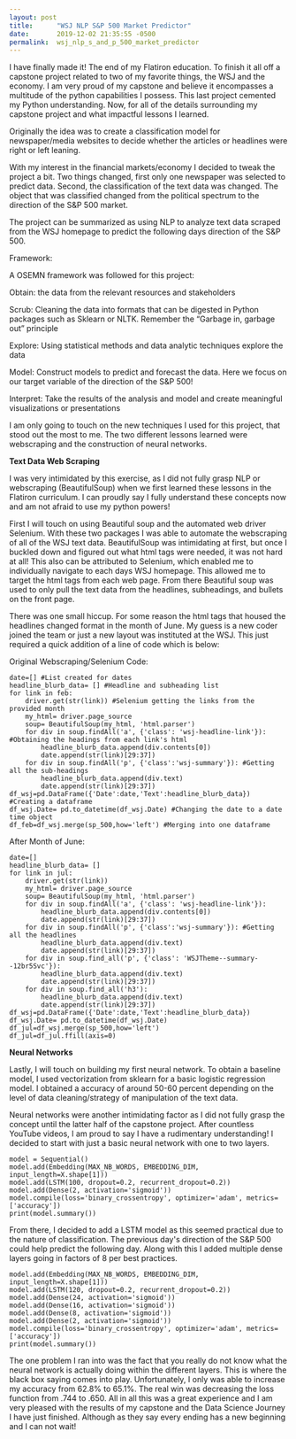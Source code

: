 ```yaml
---
layout: post
title:      "WSJ NLP S&P 500 Market Predictor"
date:       2019-12-02 21:35:55 -0500
permalink:  wsj_nlp_s_and_p_500_market_predictor
---
```



I have finally made it! The end of my Flatiron education. To finish it all off a capstone project related to two of my favorite things, the WSJ and the economy. I am very proud of my capstone and believe it encompasses a multitude of the python capabilities I possess. This last project cemented my Python understanding. Now, for all of the details surrounding my capstone project and what impactful lessons I learned. 

Originally the idea was to create a classification model for newspaper/media websites to decide whether the articles or headlines were right or left leaning.   

With my interest in the financial markets/economy I decided to tweak the project a bit. Two things changed, first only one newspaper was selected to predict data. Second, the classification of the text data was changed. The object that was classified changed from the political spectrum to the direction of the S&P 500 market.  

The project can be summarized as using NLP to analyze text data scraped from the WSJ homepage to predict the following days direction of the S&P 500. 

Framework:

A OSEMN framework was followed for this project:

Obtain: the data from the relevant resources and stakeholders

Scrub: Cleaning the data into formats that can be digested in Python packages such as Sklearn or NLTK. Remember the “Garbage in, garbage out” principle 

Explore: Using statistical methods and data analytic techniques explore the data

Model: Construct models to predict and forecast the data. Here we focus on our target variable of the direction of the   S&P 500!  

Interpret: Take the results of the analysis and model and create meaningful visualizations or presentations  

I am only going to touch on the new techniques I used for this project, that stood out the most to me. The two different lessons learned were webscraping and the construction of neural networks.
 
__Text Data Web Scraping__

I was very intimidated by this exercise, as I did not fully grasp NLP or webscraping (BeautifulSoup) when we first learned these lessons in the Flatiron curriculum. I can proudly say I fully understand these concepts now and am not afraid to use my python powers! 

First I will touch on using Beautiful soup and the automated web driver Selenium. With these two packages I was able to automate the webscraping of all of the WSJ text data. BeautifulSoup was intimidating at first, but once I buckled down and figured out what html tags were needed, it was not hard at all! This also can be attributed to Selenium, which enabled me to individually navigate to each days WSJ homepage. This allowed me to target the html tags from each web page. From there Beautiful soup was used to only pull the text data from the headlines, subheadings, and bullets on the front page.

There was one small hiccup. For some reason the html tags that housed the headlines changed format in the month of June. My guess is a new coder joined the team or just a new layout was instituted at the WSJ. This just required a quick addition of a line of code which is below:


Original Webscraping/Selenium Code:

```
date=[] #List created for dates
headline_blurb_data= [] #Headline and subheading list
for link in feb: 
    driver.get(str(link)) #Selenium getting the links from the provided month
    my_html= driver.page_source
    soup= BeautifulSoup(my_html, 'html.parser')
    for div in soup.findAll('a', {'class': 'wsj-headline-link'}): #Obtaining the headings from each link's html
        headline_blurb_data.append(div.contents[0])
        date.append(str(link)[29:37])
    for div in soup.findAll('p', {'class':'wsj-summary'}): #Getting all the sub-headings
        headline_blurb_data.append(div.text)
        date.append(str(link)[29:37])
df_wsj=pd.DataFrame({'Date':date,'Text':headline_blurb_data}) #Creating a dataframe
df_wsj.Date= pd.to_datetime(df_wsj.Date) #Changing the date to a date time object
df_feb=df_wsj.merge(sp_500,how='left') #Merging into one dataframe
```

After Month of June: 

```
date=[] 
headline_blurb_data= [] 
for link in jul: 
    driver.get(str(link)) 
    my_html= driver.page_source
    soup= BeautifulSoup(my_html, 'html.parser')
    for div in soup.findAll('a', {'class': 'wsj-headline-link'}): 
        headline_blurb_data.append(div.contents[0])
        date.append(str(link)[29:37])
    for div in soup.findAll('p', {'class':'wsj-summary'}): #Getting all the headlines 
        headline_blurb_data.append(div.text)
        date.append(str(link)[29:37])
    for div in soup.find_all('p', {'class': 'WSJTheme--summary--12br5Svc'}):
        headline_blurb_data.append(div.text)
        date.append(str(link)[29:37])
    for div in soup.find_all('h3'):
        headline_blurb_data.append(div.text)
        date.append(str(link)[29:37])
df_wsj=pd.DataFrame({'Date':date,'Text':headline_blurb_data}) 
df_wsj.Date= pd.to_datetime(df_wsj.Date) 
df_jul=df_wsj.merge(sp_500,how='left')  
df_jul=df_jul.ffill(axis=0)
```



__Neural Networks__

Lastly, I will touch on building my first neural network. To obtain a baseline model, I used vectorization from sklearn for a basic logistic regression model. I obtained a accuracy of around 50-60 percent depending on the level of data cleaning/strategy of manipulation of the text data.

Neural networks were another intimidating factor as I did not fully grasp the concept until the latter half of the capstone project. After countless YouTube videos, I am proud to say I have a rudimentary understanding! I decided to start with just a basic neural network with one to two layers.

``` 
model = Sequential()
model.add(Embedding(MAX_NB_WORDS, EMBEDDING_DIM, input_length=X.shape[1]))
model.add(LSTM(100, dropout=0.2, recurrent_dropout=0.2))
model.add(Dense(2, activation='sigmoid'))
model.compile(loss='binary_crossentropy', optimizer='adam', metrics=['accuracy'])
print(model.summary())
```

From there, I decided to add a LSTM model as this seemed practical due to the nature of classification. The previous day's direction of the S&P 500 could help predict the following day. Along with this I added multiple dense layers going in factors of 8 per best practices. 

```model = Sequential()
model.add(Embedding(MAX_NB_WORDS, EMBEDDING_DIM, input_length=X.shape[1]))
model.add(LSTM(120, dropout=0.2, recurrent_dropout=0.2))
model.add(Dense(24, activation='sigmoid'))
model.add(Dense(16, activation='sigmoid'))
model.add(Dense(8, activation='sigmoid'))
model.add(Dense(2, activation='sigmoid'))
model.compile(loss='binary_crossentropy', optimizer='adam', metrics=['accuracy'])
print(model.summary())
```

The one problem I ran into was the fact that you really do not know what the neural network is actually doing within the different layers. This is where the black box saying comes into play. Unfortunately, I only was able to increase my accuracy from 62.8% to 65.1%. The real win was decreasing the loss function from .744 to .650. All in all this was a great experience and I am very pleased with the results of my capstone and the Data Science Journey I have just finished. Although as they say every ending has a new beginning and I can not wait!  


